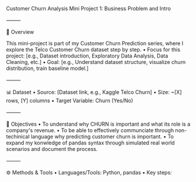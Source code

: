 Customer Churn Analysis
Mini Project 1: Business Problem and Intro

⸻

📖 Overview

This mini-project is part of my Customer Churn Prediction series, where I explore the Telco Customer Churn dataset step by step.
	•	Focus for this project: [e.g., Dataset introduction, Exploratory Data Analysis, Data Cleaning, etc.]
	•	Goal: [e.g., Understand dataset structure, visualize churn distribution, train baseline model.]

⸻

📊 Dataset
	•	Source: [Dataset link, e.g., Kaggle Telco Churn]
	•	Size: ~[X] rows, [Y] columns
	•	Target Variable: Churn (Yes/No)

⸻

🎯 Objectives
	•	To understand why CHURN is important and what its role is a company's revenue. 
	•	To be able to effectively communciate through non-techinical language why predicting customer churn is important. 
	•	To expand my konwledge of pandas syntax through simulated real world scenarios and document the process. 

⸻

⚙️ Methods & Tools
	•	Languages/Tools: Python, pandas
	•	Key steps: 
